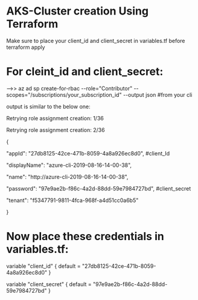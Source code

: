 # AKS-Cluster creation Using Terraform

Make sure to place your client_id and client_secret in variables.tf before terraform apply

# For cleint_id and client_secret:
-->> az ad sp create-for-rbac --role="Contributor" --scopes="/subscriptions/your_subscription_id" --output json     #from your cli


output is similar to the below one:

Retrying role assignment creation: 1/36

Retrying role assignment creation: 2/36

{
  
  "appId": "27db8125-42ce-471b-8059-4a8a926ec8d0",    #client_Id
  
  "displayName": "azure-cli-2019-08-16-14-00-38",
  
  "name": "http://azure-cli-2019-08-16-14-00-38",
  
  "password": "97e9ae2b-f86c-4a2d-88dd-59e7984727bd",  #client_secret
  
  "tenant": "f5347791-9811-4fca-968f-a4d51cc0a6b5"

}


# Now place these credentials in variables.tf:

variable "client_id" { default = "27db8125-42ce-471b-8059-4a8a926ec8d0" }

variable "client_secret" { default = "97e9ae2b-f86c-4a2d-88dd-59e7984727bd" }

